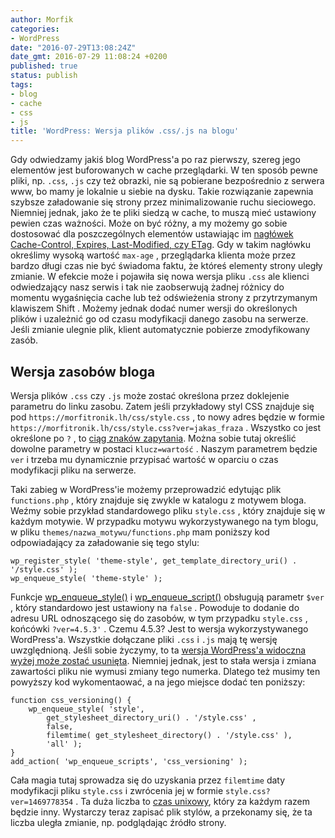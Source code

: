 ```yaml
---
author: Morfik
categories:
- WordPress
date: "2016-07-29T13:08:24Z"
date_gmt: 2016-07-29 11:08:24 +0200
published: true
status: publish
tags:
- blog
- cache
- css
- js
title: 'WordPress: Wersja plików .css/.js na blogu'
---
```


Gdy odwiedzamy jakiś blog WordPress'a po raz pierwszy, szereg jego elementów jest buforowanych w
cache przeglądarki. W ten sposób pewne pliki, np. `.css`, `.js` czy też obrazki, nie są pobierane
bezpośrednio z serwera www, bo mamy je lokalnie u siebie na dysku. Takie rozwiązanie zapewnia
szybsze załadowanie się strony przez minimalizowanie ruchu sieciowego. Niemniej jednak, jako że te
pliki siedzą w cache, to muszą mieć ustawiony pewien czas ważności. Może on być różny, a my możemy
go sobie dostosować dla poszczególnych elementów ustawiając im [nagłówek Cache-Control, Expires,
Last-Modified, czy
ETag](/post/cache-control-last-modified-etag-i-expires-w-apache2/). Gdy w takim
nagłówku określimy wysoką wartość `max-age` , przeglądarka klienta może przez bardzo długi czas nie
być świadoma faktu, że któreś elementy strony uległy zmianie. W efekcie może i pojawiła się nowa
wersja pliku `.css` ale klienci odwiedzający nasz serwis i tak nie zaobserwują żadnej różnicy do
momentu wygaśnięcia cache lub też odświeżenia strony z przytrzymanym klawiszem Shift . Możemy jednak
dodać numer wersji do określonych plików i uzależnić go od czasu modyfikacji danego zasobu na
serwerze. Jeśli zmianie ulegnie plik, klient automatycznie pobierze zmodyfikowany zasób.

<!--more-->
## Wersja zasobów bloga

Wersja plików `.css` czy `.js` może zostać określona przez doklejenie parametru do linku zasobu.
Zatem jeśli przykładowy styl CSS znajduje się pod `https://morfitronik.lh/css/style.css` , to nowy
adres będzie w formie `https://morfitronik.lh/css/style.css?ver=jakas_fraza` . Wszystko co jest
określone po `?` , to [ciąg znaków zapytania](https://en.wikipedia.org/wiki/Query_string). Można
sobie tutaj określić dowolne parametry w postaci `klucz=wartość` . Naszym parametrem będzie `ver` i
trzeba mu dynamicznie przypisać wartość w oparciu o czas modyfikacji pliku na serwerze.

Taki zabieg w WordPress'ie możemy przeprowadzić edytując plik `functions.php` , który znajduje się
zwykle w katalogu z motywem bloga. Weźmy sobie przykład standardowego pliku `style.css` , który
znajduje się w każdym motywie. W przypadku motywu wykorzystywanego na tym blogu, w pliku
`themes/nazwa_motywu/functions.php` mam poniższy kod odpowiadający za załadowanie się tego stylu:

    wp_register_style( 'theme-style', get_template_directory_uri() . '/style.css' );
    wp_enqueue_style( 'theme-style' );

Funkcje
[wp\_enqueue\_style()](https://developer.wordpress.org/reference/functions/wp_enqueue_style/) i
[wp\_enqueue\_script()](https://developer.wordpress.org/reference/functions/wp_enqueue_script/)
obsługują parametr `$ver` , który standardowo jest ustawiony na `false` . Powoduje to dodanie do
adresu URL odnoszącego się do zasobów, w tym przypadku `style.css` , końcówki `?ver=4.5.3'` . Czemu
4.5.3? Jest to wersja wykorzystywanego WordPress'a. Wszystkie dołączane pliki `.css` i `.js` mają tę
wersję uwzględnioną. Jeśli sobie życzymy, to ta [wersja WordPress'a widoczna wyżej może zostać
usunięta](/post/wordpress-wersja-obecna-w-kodzie-zrodlowym/). Niemniej jednak,
jest to stała wersja i zmiana zawartości pliku nie wymusi zmiany tego numerka. Dlatego też musimy
ten powyższy kod wykomentaować, a na jego miejsce dodać ten poniższy:

    function css_versioning() {
        wp_enqueue_style( 'style',
            get_stylesheet_directory_uri() . '/style.css' ,
            false,
            filemtime( get_stylesheet_directory() . '/style.css' ),
            'all' );
    }
    add_action( 'wp_enqueue_scripts', 'css_versioning' );

Cała magia tutaj sprowadza się do uzyskania przez `filemtime` daty modyfikacji pliku `style.css` i
zwrócenia jej w formie `style.css?ver=1469778354` . Ta duża liczba to [czas
unixowy](https://pl.wikipedia.org/wiki/Czas_uniksowy), który za każdym razem będzie inny. Wystarczy
teraz zapisać plik stylów, a przekonamy się, że ta liczba uległa zmianie, np. podglądając źródło
strony.
